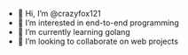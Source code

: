 - 👋 Hi, I’m @crazyfox121
- 👀 I’m interested in end-to-end programming
- 🌱 I’m currently learning golang
- 💞️ I’m looking to collaborate on web projects

<!---
crazyfox121/crazyfox121 is a ✨ special ✨ repository because its `README.md` (this file) appears on your GitHub profile.
You can click the Preview link to take a look at your changes.
--->
